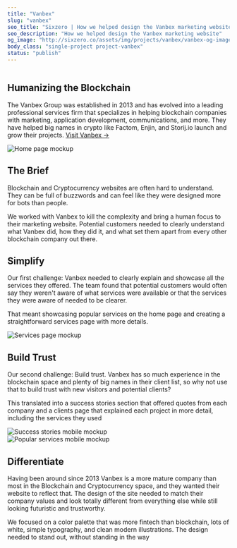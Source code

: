 ```yaml
---
title: "Vanbex"
slug: "vanbex"
seo_title: "Sixzero | How we helped design the Vanbex marketing website"
seo_description: "How we helped design the Vanbex marketing website"
og_image: "http://sixzero.co/assets/img/projects/vanbex/vanbex-og-image.png"
body_class: "single-project project-vanbex"
status: "publish"
---
```


<section class="project-header">
  <div class="project-header_icon">
    <img src="/images/projects/vanbex/vanbex-header-icon.png" alt="" />
  </div>
  <div class="project-header_copy">
    <h1>Humanizing the Blockchain</h1>
    <p class="h6">The Vanbex Group was established in 2013 and has evolved into a leading professional services firm that specializes in helping blockchain companies with marketing, application development, communications, and more. They have helped big names in crypto like Factom, Enjin, and Storij.io launch and grow their projects. <a href="https://vanbex.com/" target="_blank" rel="noreferrer">Visit&nbsp;Vanbex&nbsp;→</a></p>
  </div>
</section>

<section class="ping-pong ping-pong--image-left">
  <div class="ping-pong_image">
    <img src="/images/projects/vanbex/vanbex-the-brief.png" alt="Home page mockup" />
  </div>
  <div class="ping-pong_copy">
    <h2 class="h4">The Brief</h2>
    <p>Blockchain and Cryptocurrency websites are often hard to understand. They can be full of buzzwords and can feel like they were designed more for bots than people.</p>
    <p>We worked with Vanbex to kill the complexity and bring a human focus to their marketing website. Potential customers needed to clearly understand what Vanbex did, how they did it, and what set them apart from every other blockchain company out there.</p>
  </div>
</section>

<section class="project-content">
  <div class="project-content_copy">
    <h2 class="h4">Simplify</h2>
    <p>Our first challenge: Vanbex needed to clearly explain and showcase all the services they offered. The team found that potential customers would often say they weren't aware of what services were available or that the services they were aware of needed to be clearer.</p>
    <p>That meant showcasing popular services on the home page and creating a straightforward services page with more details.</p>
  </div>
  <div class="project-content_image project-content_image--full-width">
    <img src="/images/projects/vanbex/vanbex-simplify.png" alt="Services page mockup" />
  </div>
</section>

<section class="project-content project-content--gradient">
  <div class="project-content_copy">
    <h2 class="h4">Build Trust</h2>
    <p>Our second challenge: Build trust. Vanbex has so much experience in the blockchain space and plenty of big names in their client list, so why not use that to build trust with new visitors and potential clients?</p>
    <p>This translated into a success stories section that offered quotes from each company and a clients page that explained each project in more detail, including the services they used</p>
  </div>
  <div class="project-content_image">
    <img src="/images/projects/vanbex/vanbex-build-trust.png" alt="Success stories mobile mockup" />
  </div>
</section>

<section class="ping-pong ping-pong--image-right">
  <div class="ping-pong_image">
    <img src="/images/projects/vanbex/vanbex-differentiate.png" alt="Popular services mobile mockup" />
  </div>
  <div class="ping-pong_copy">
    <h2 class="h4">Differentiate</h2>
    <p>Having been around since 2013 Vanbex is a more mature company than most in the Blockchain and Cryptocurrency space, and they wanted their website to reflect that. The design of the site needed to match their company values and look totally different from everything else while still looking futuristic and trustworthy.</p>
    <p>We focused on a color palette that was more fintech than blockchain, lots of white, simple typography, and clean modern illustrations. The design needed to stand out, without standing in the way</p>
  </div>
</section>
